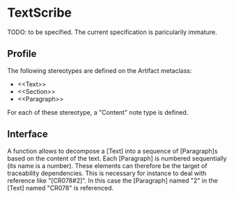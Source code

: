 TextScribe
==========
TODO: to be specified. The current specification is paricularily immature.

Profile
-------
The following stereotypes are defined on the Artifact metaclass:  
* \<\<Text>>
* \<\<Section>> 
* \<\<Paragraph>>

For each of these stereotype, a "Content" note type is defined.

Interface
---------
A function allows to decompose a [Text] into a sequence of [Paragraph]s based on the content of the text. Each [Paragraph] is numbered sequentially (its name is a number). These elements can therefore be the target of traceability dependencies. This is necessary for instance to deal with reference like "[CR078#2]". In this case the [Paragraph] named "2" in the [Text] named "CR078" is referenced. 